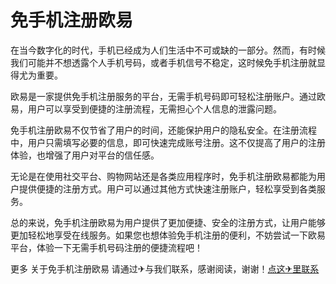 # 免手机注册欧易

在当今数字化的时代，手机已经成为人们生活中不可或缺的一部分。然而，有时候我们可能并不想透露个人手机号码，或者手机信号不稳定，这时候免手机注册就显得尤为重要。

欧易是一家提供免手机注册服务的平台，无需手机号码即可轻松注册账户。通过欧易，用户可以享受到便捷的注册流程，无需担心个人信息的泄露问题。

免手机注册欧易不仅节省了用户的时间，还能保护用户的隐私安全。在注册流程中，用户只需填写必要的信息，即可快速完成账号注册。这不仅提高了用户的注册体验，也增强了用户对平台的信任感。

无论是在使用社交平台、购物网站还是各类应用程序时，免手机注册欧易都能为用户提供便捷的注册方式。用户可以通过其他方式快速注册账户，轻松享受到各类服务。

总的来说，免手机注册欧易为用户提供了更加便捷、安全的注册方式，让用户能够更加轻松地享受在线服务。如果您也想体验免手机注册的便利，不妨尝试一下欧易平台，体验一下无需手机号码注册的便捷流程吧！

更多 关于免手机注册欧易 请通过✈与我们联系，感谢阅读，谢谢！[点这✈里联系](https://www.k02.cc)